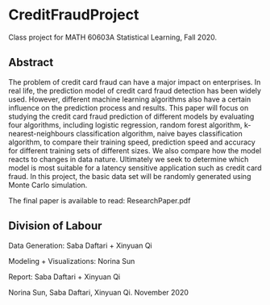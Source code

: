 # CreditFraudProject
Class project for MATH 60603A Statistical Learning, Fall 2020. 

## Abstract

The problem of credit card fraud can have a major impact on enterprises. In real life, the prediction
model of credit card fraud detection has been widely used. However, different machine learning algorithms
also have a certain influence on the prediction process and results. This paper will focus on studying the
credit card fraud prediction of different models by evaluating four algorithms, including logistic regression,
random forest algorithm, k-nearest-neighbours classification algorithm, naive bayes classification algorithm,
to compare their training speed, prediction speed and accuracy for different training sets of different sizes.
We also compare how the model reacts to changes in data nature. Ultimately we seek to determine which
model is most suitable for a latency sensitive application such as credit card fraud. In this project, the basic
data set will be randomly generated using Monte Carlo simulation.

The final paper is available to read: ResearchPaper.pdf

## Division of Labour
Data Generation: Saba Daftari + Xinyuan Qi  

Modeling + Visualizations: Norina Sun  

Report: Saba Daftari + Xinyuan Qi  



Norina Sun, Saba Daftari, Xinyuan Qi.
November 2020
